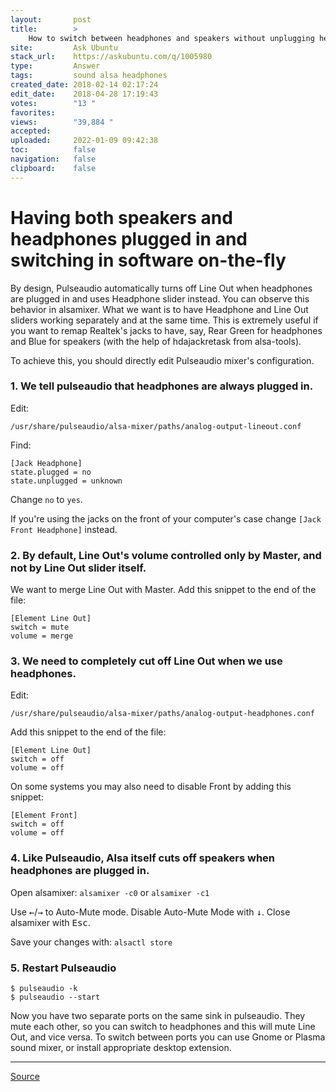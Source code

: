 ```yaml
---
layout:       post
title:        >
    How to switch between headphones and speakers without unplugging headphones
site:         Ask Ubuntu
stack_url:    https://askubuntu.com/q/1005980
type:         Answer
tags:         sound alsa headphones
created_date: 2018-02-14 02:17:24
edit_date:    2018-04-28 17:19:43
votes:        "13 "
favorites:    
views:        "39,884 "
accepted:     
uploaded:     2022-01-09 09:42:38
toc:          false
navigation:   false
clipboard:    false
---
```


# Having both speakers and headphones plugged in and switching in software on-the-fly

By design, Pulseaudio automatically turns off Line Out when headphones are plugged in and uses Headphone slider instead. You can observe this behavior in alsamixer. What we want is to have Headphone and Line Out sliders working separately and at the same time. This is extremely useful if you want to remap Realtek's jacks to have, say, Rear Green for headphones and Blue for speakers (with the help of hdajackretask from alsa-tools).

To achieve this, you should directly edit Pulseaudio mixer's configuration.

### 1. We tell pulseaudio that headphones are always plugged in.

Edit:

``` 
/usr/share/pulseaudio/alsa-mixer/paths/analog-output-lineout.conf

```

Find:

``` 
[Jack Headphone]
state.plugged = no
state.unplugged = unknown

```

Change `no` to `yes`.

If you're using the jacks on the front of your computer's case change `[Jack Front Headphone]` instead.

### 2. By default, Line Out's volume controlled only by Master, and not by Line Out slider itself.

We want to merge Line Out with Master. Add this snippet to the end of the file:

``` 
[Element Line Out]
switch = mute
volume = merge

```

### 3. We need to completely cut off Line Out when we use headphones.

Edit:

``` 
/usr/share/pulseaudio/alsa-mixer/paths/analog-output-headphones.conf

```

Add this snippet to the end of the file:

``` 
[Element Line Out]
switch = off
volume = off

```

On some systems you may also need to disable Front by adding this snippet:

``` 
[Element Front]
switch = off
volume = off

```

### 4. Like Pulseaudio, Alsa itself cuts off speakers when headphones are plugged in. 

Open alsamixer: `alsamixer -c0` or `alsamixer -c1`

Use <kbd>&larr;</kbd>/<kbd>&rarr;</kbd> to Auto-Mute mode. Disable Auto-Mute Mode with <kbd>&darr;</kbd>. Close alsamixer with <kbd>Esc</kbd>.

Save your changes with: `alsactl store`

### 5. Restart Pulseaudio

``` 
$ pulseaudio -k
$ pulseaudio --start

```

Now you have two separate ports on the same sink in pulseaudio. They mute each other, so you can switch to headphones and this will mute Line Out, and vice versa. To switch between ports you can use Gnome or Plasma sound mixer, or install appropriate desktop extension. 


----------


[Source][1]


  [1]: https://wiki.archlinux.org/index.php/PulseAudio/Examples

